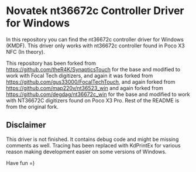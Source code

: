 # Novatek nt36672c Controller Driver for Windows
In this repository you can find the nt36672c controller driver for Windows (KMDF).
This driver only works with nt36672c controller found in Poco X3 NFC (In theory).

This repository has been forked from https://github.com/theR4K/SynapticsTouch for the base and modified to work with Focal Tech digitizers, and again it was forked from https://github.com/gus33000/FocalTechTouch, and again forked from https://github.com/map220v/nt36523_win and again forked from https://github.com/degdag/nt36672c_win for the base and modified to work with NT36672C digitizers found on Poco X3 Pro.
Rest of the README is from the original fork. 

## Disclaimer
This driver is not finished.
It contains debug code and might be missing comments as well.
Tracing has been replaced with KdPrintEx for various reason making development easier on some versions of Windows.

Have fun =)
